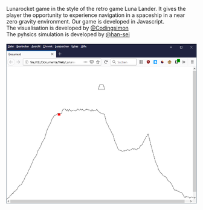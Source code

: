 Lunarocket game in the style of the retro game Luna Lander. It gives the player the opportunity to experience navigation in a spaceship in a near zero gravity environment. Our game is developed in Javascript.
<br>
The visualisation is developed by [@Codingsimon](https://github.com/Codingsimon)
<br>
The pyhsics simulation is developed by [@han-sei](https://github.com/han-sei)
<br>
<br>
![Screenshot](screenshot.png)
